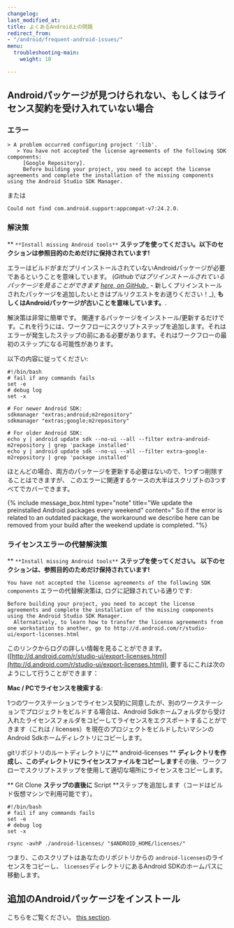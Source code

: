 ```yaml
---
changelog: 
last_modified_at: 
title: よくあるAndroid上の問題
redirect_from:
- "/android/frequent-android-issues/"
menu:
  troubleshooting-main:
    weight: 10

---
```

## Androidパッケージが見つけられない、もしくはライセンス契約を受け入れていない場合

### エラー

    > A problem occurred configuring project ':lib'.
       > You have not accepted the license agreements of the following SDK components:
         [Google Repository].
         Before building your project, you need to accept the license agreements and complete the installation of the missing components using the Android Studio SDK Manager.

または

    Could not find com.android.support:appcompat-v7:24.2.0.

### 解決策

** `**Install missing Android tools**` **ステップを使ってください。以下のセクションは参照目的のためだけに保持されています!**

エラーはビルドがまだプリインストールされていないAndroidパッケージが必要であるということを意味しています。
(_Githubではプリインストールされているパッケージを見ることができます_ [_here, on GitHub_](https://github.com/bitrise-docker/android/blob/master/Dockerfile#L30)_ -
新しくプリインストールされたパッケージを追加したいときはプルリクエストをお送りください！_),
**もしくはAndroidパッケージが古いことを意味しています。**.

解決策は非常に簡単です。
関連するパッケージをインストール/更新するだけです。これを行うには、ワークフローにスクリプトステップを追加します。それはエラーが発生したステップの前にある必要があります。それはワークフローの最初のステップになる可能性があります。

以下の内容に従ってください:

    #!/bin/bash
    # fail if any commands fails
    set -e
    # debug log
    set -x

    # For newer Android SDK:
    sdkmanager "extras;android;m2repository"
    sdkmanager "extras;google;m2repository"

    # For older Android SDK:
    echo y | android update sdk --no-ui --all --filter extra-android-m2repository | grep 'package installed'
    echo y | android update sdk --no-ui --all --filter extra-google-m2repository | grep 'package installed'

ほとんどの場合、両方のパッケージを更新する必要はないので、1つずつ削除することはできますが、
このエラーに関連するケースの大半はスクリプトの3つすべてでカバーできます。

{% include message_box.html type="note" title="We update the preinstalled Android packages every weekend" content=" So if the error is related to an outdated package, the workaround we describe here can be removed from your build after the weekend update is completed. "%}

### ライセンスエラーの代替解決策

** `**Install missing Android tools**` **ステップを使ってください。  以下のセクションは、参照目的のためだけ保持されています!**

`You have not accepted the license agreements of the following SDK components`
エラーの代替解決策は, ログに記録されている通りです:

    Before building your project, you need to accept the license agreements and complete the installation of the missing components using the Android Studio SDK Manager.
      Alternatively, to learn how to transfer the license agreements from one workstation to another, go to http://d.android.com/r/studio-ui/export-licenses.html

このリンクからログの詳しい情報を見ることができます。
([http://d.android.com/r/studio-ui/export-licenses.html](http://d.android.com/r/studio-ui/export-licenses.html)),
要するにこれは次のようにして行うことができます：

**Mac / PCでライセンスを検索する**:

1つのワークステーションでライセンス契約に同意したが、別のワークステーションでプロジェクトをビルドする場合は、Android Sdkホームフォルダから受け入れたライセンスフォルダをコピーしてライセンスをエクスポートすることができます（これは<android sdk home path > / licenses）を現在のプロジェクトをビルドしたいマシンのAndroid Sdkホームディレクトリにコピーします。

gitリポジトリのルートディレクトリに** android-licenses ** **ディレクトリを作成し、このディレクトリにライセンスファイルをコピーします**その後、ワークフローでスクリプトステップを使用して適切な場所にライセンスをコピーします。

** Git Clone **ステップの直後に** Script **ステップを追加します（コードはビルド仮想マシンで利用可能です）。

    #!/bin/bash
    # fail if any commands fails
    set -e
    # debug log
    set -x

    rsync -avhP ./android-licenses/ "$ANDROID_HOME/licenses/"

つまり、このスクリプトはあなたのリポジトリからの `android-licenses`のライセンスをコピーし、
`licenses`ディレクトリにあるAndroid SDKのホームパスに移動します。

## 追加のAndroidパッケージをインストール

こちらをご覧ください。 [this section](/tips-and-tricks/android-tips-and-tricks/#how-to-install-an-additional-android-sdk-package).